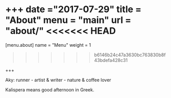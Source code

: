 +++
date ="2017-07-29"
title = "About"
menu  = "main"
url = "about/"
<<<<<<< HEAD
=======
[menu.about]
name = "Menu"
weight = 1
>>>>>>> b6146b24c47a3630bc763830b8f43bdefa428c31

+++


Aky: runner - artist & writer - nature & coffee lover

Kalispera means good afternoon in Greek.